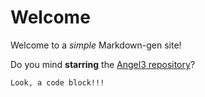 # Welcome
Welcome to a *simple* Markdown-gen site!

Do you mind **starring** the
[Angel3 repository](https://github.com/dukefirehawk/angel)?

```
Look, a code block!!!
```